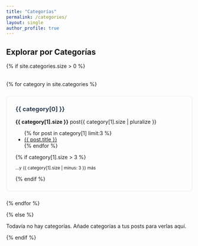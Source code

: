 ```yaml
---
title: "Categorías"
permalink: /categories/
layout: single
author_profile: true
---
```


## Explorar por Categorías

{% if site.categories.size > 0 %}
<div class="entries-grid">
{% for category in site.categories %}
  <div class="entry-item">
    <h3 id="{{ category[0] | slugify }}">{{ category[0] }}</h3>
    <p><strong>{{ category[1].size }}</strong> post{{ category[1].size | pluralize }}</p>
    <ul>
    {% for post in category[1] limit:3 %}
      <li><a href="{{ post.url }}">{{ post.title }}</a></li>
    {% endfor %}
    </ul>
    {% if category[1].size > 3 %}
      <p><small>...y {{ category[1].size | minus: 3 }} más</small></p>
    {% endif %}
  </div>
{% endfor %}
</div>

<style>
.entries-grid {
  display: grid;
  grid-template-columns: repeat(auto-fill, minmax(300px, 1fr));
  gap: 1.5rem;
  margin-top: 2rem;
}
.entry-item {
  border: 1px solid #eaeaea;
  padding: 1.5rem;
  border-radius: 8px;
}
.entry-item h3 {
  margin-top: 0;
  color: #2c3e50;
}
</style>

{% else %}
<p class="notice--info">Todavía no hay categorías. Añade categorías a tus posts para verlas aquí.</p>
{% endif %}